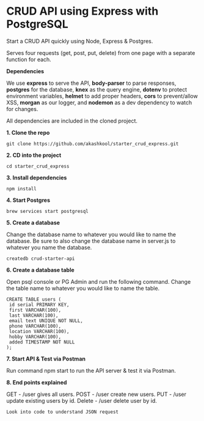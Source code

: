 # CRUD API using Express with PostgreSQL

Start a CRUD API quickly using Node, Express & Postgres.

Serves four requests (get, post, put, delete) from one page with a separate function for each.

**Dependencies**

We use **express** to serve the API, **body-parser** to parse responses, **postgres** for the database, **knex** as the query engine, **dotenv** to protect environment variables, **helmet** to add proper headers, **cors** to prevent/allow XSS, **morgan** as our logger, and **nodemon** as a dev dependency to watch for changes.

All dependencies are included in the cloned project.

**1. Clone the repo**

```
git clone https://github.com/akashkool/starter_crud_express.git
```

**2. CD into the project**

```
cd starter_crud_express
```

**3. Install dependencies**

```
npm install
```

**4. Start Postgres**

```
brew services start postgresql
```

**5. Create a database**

Change the database name to whatever you would like to name the database. Be sure to also change the database name in server.js to whatever you name the database.

```
createdb crud-starter-api
```

**6. Create a database table**

Open psql console or PG Admin and run the following command. Change the table name to whatever you would like to name the table.

```
CREATE TABLE users (
 id serial PRIMARY KEY,
 first VARCHAR(100),
 last VARCHAR(100),
 email text UNIQUE NOT NULL,
 phone VARCHAR(100),
 location VARCHAR(100),
 hobby VARCHAR(100),
 added TIMESTAMP NOT NULL
);
```
**7. Start API & Test via Postman**

Run command npm start to run the API server & test it via Postman.

**8. End points explained**
  
  GET     -  /user gives all users.
  POST    -  /user create new users.
  PUT     -  /user update existing users by id.
  Delete  -  /user delete user by id.
  
  ```Look into code to understand JSON request```

